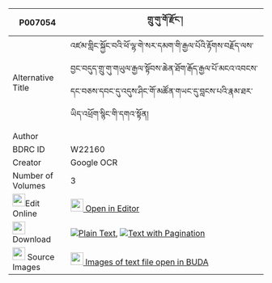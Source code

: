 |P007054|གྲུ་གུ་གོ་རྫོང་། 
| --- | --- 
|Alternative Title |འཛམ་གླིང་སྐྱོང་བའི་ཕོ་ལྷ་གེ་སར་དམག་གི་རྒྱལ་པོའི་རྟོགས་བརྗོད་ལས་བྱང་བདུད་གྲུ་གུ་གཡུལ་རྒྱལ་སྟོབས་ཆེན་ཐོག་རྒོད་རྒྱལ་པོ་མངའ་འབངས་དང་བཅས་དབང་དུ་འདུས་ཤིང་གོ་མཚོན་གཡང་དུ་བླངས་པའི་རྣམ་ཐར་ཡིད་འཕྲོག་སྙིང་གི་དགའ་སྟོན།
|Author | 
|BDRC ID | W22160
|Creator | Google OCR
|Number of Volumes| 3
|<img width="25" src="https://img.icons8.com/color/25/000000/edit-property.png">Edit Online| [<img width="25" src="https://avatars.githubusercontent.com/u/45091458?s=200&v=4"> Open in Editor](http://editor.openpecha.org/P007054)
|<img width="25" src="https://img.icons8.com/fluent/48/000000/download-2.png"/>  Download | [![](https://img.icons8.com/color/20/000000/txt.png)Plain Text](https://github.com/Openpecha/P007054/releases/download/v2/drugu_go_dzong_plain_P007054.zip), [![](https://img.icons8.com/color/20/000000/txt.png)Text with Pagination](https://github.com/Openpecha/P007054/releases/download/v2/drugu_go_dzong_pages_P007054.zip)
|<img width="25" src="https://img.icons8.com/plasticine/100/000000/pictures-folder.png"/>  Source Images | [<img width="25" src="https://library.bdrc.io/icons/BUDA-small.svg"> Images of text file open in BUDA](https://library.bdrc.io/show/bdr:W22160)